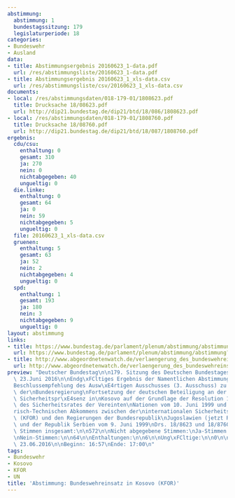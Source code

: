 ```yaml
---
abstimmung:
  abstimmung: 1
  bundestagssitzung: 179
  legislaturperiode: 18
categories:
- Bundeswehr
- Ausland
data:
- title: Abstimmungsergebnis 20160623_1-data.pdf
  url: /res/abstimmungsliste/20160623_1-data.pdf
- title: Abstimmungsergebnis 20160623_1_xls-data.csv
  url: /res/abstimmungsliste/csv/20160623_1_xls-data.csv
documents:
- local: /res/abstimmungsdaten/018-179-01/1808623.pdf
  title: Drucksache 18/08623.pdf
  url: http://dip21.bundestag.de/dip21/btd/18/086/1808623.pdf
- local: /res/abstimmungsdaten/018-179-01/1808760.pdf
  title: Drucksache 18/08760.pdf
  url: http://dip21.bundestag.de/dip21/btd/18/087/1808760.pdf
ergebnis:
  cdu/csu:
    enthaltung: 0
    gesamt: 310
    ja: 270
    nein: 0
    nichtabgegeben: 40
    ungueltig: 0
  die.linke:
    enthaltung: 0
    gesamt: 64
    ja: 0
    nein: 59
    nichtabgegeben: 5
    ungueltig: 0
  file: 20160623_1_xls-data.csv
  gruenen:
    enthaltung: 5
    gesamt: 63
    ja: 52
    nein: 2
    nichtabgegeben: 4
    ungueltig: 0
  spd:
    enthaltung: 1
    gesamt: 193
    ja: 180
    nein: 3
    nichtabgegeben: 9
    ungueltig: 0
layout: abstimmung
links:
- title: https://www.bundestag.de/parlament/plenum/abstimmung/abstimmung?id=400
  url: https://www.bundestag.de/parlament/plenum/abstimmung/abstimmung?id=400
- title: http://www.abgeordnetenwatch.de/verlaengerung_des_bundeswehreinsatzes_im_kosovo_kfor-1105-801.html
  url: http://www.abgeordnetenwatch.de/verlaengerung_des_bundeswehreinsatzes_im_kosovo_kfor-1105-801.html
preview: "Deutscher Bundestag\n\n179. Sitzung des Deutschen Bundestages\nam Donnerstag,\
  \ 23.Juni 2016\n\nEndg\xFCltiges Ergebnis der Namentlichen Abstimmung Nr. 1\n\n\
  Beschlussempfehlung des Ausw\xE4rtigen Ausschusses (3. Ausschuss) zu dem Antrag\
  \ der\nBundesregierung\nFortsetzung der deutschen Beteiligung an der internationalen\
  \ Sicherheitspr\xE4senz in\nKosovo auf der Grundlage der Resolution 1244 (1999)\
  \ des Sicherheitsrates der Vereinten\nNationen vom 10. Juni 1999 und des Milit\xE4\
  risch-Technischen Abkommens zwischen der\ninternationalen Sicherheitspr\xE4senz\
  \ (KFOR) und den Regierungen der Bundesrepublik\nJugoslawien (jetzt Republik Serbien)\
  \ und der Republik Serbien vom 9. Juni 1999\nDrs. 18/8623 und 18/8760\n\nAbgegebene\
  \ Stimmen insgesamt:\n\n572\n\nNicht abgegebene Stimmen:\nJa-Stimmen:\n\n58\n502\n\
  \nNein-Stimmen:\n\n64\n\nEnthaltungen:\n\n6\n\nUng\xFCltige:\n\n0\n\nBerlin, den\
  \ 23.06.2016\n\nBeginn: 16:57\nEnde: 17:00\n"
tags:
- Bundeswehr
- Kosovo
- KFOR
- UN
title: 'Abstimmung: Bundeswehreinsatz in Kosovo (KFOR)'
---
```

